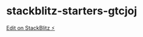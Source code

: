 # stackblitz-starters-gtcjoj

[Edit on StackBlitz ⚡️](https://stackblitz.com/edit/stackblitz-starters-fzjj2o)